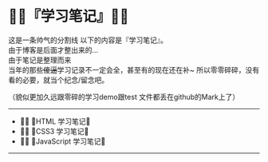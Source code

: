 # 🐱‍👤『学习笔记』🐱‍👤

这是一条帅气的分割线 以下的内容是『学习笔记』。  
由于博客是后面才整出来的...  
由于笔记是整理而来  
当年的那些<del>傻逼</del>学习记录不一定会全，甚至有的现在还在补~ 所以零零碎碎，没有看的必要，就当个纪念/留念吧。

（貌似更加久远跟零碎的学习demo跟test 文件都丢在github的Mark上了）

---
- 🐱‍🏍 🍓HTML 学习笔记🍓
- 🐱‍🏍 🍓CSS3 学习笔记🍓
- 🐱‍🏍 🍓JavaScript 学习笔记🍓
---